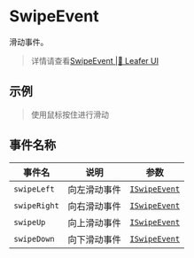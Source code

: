 # SwipeEvent
滑动事件。
> 详情请查看[SwipeEvent |🌿 Leafer UI](https://www.leaferjs.com/ui/reference/event/ui/Swipe.html)

## 示例

> 使用鼠标按住进行滑动

<script setup lang="ts">
import code from './index.vue?raw'
</script>

<Repl :code="code"  />

## 事件名称

[ISwipeEvent-url]: https://www.leaferjs.com/ui/api/interfaces/ISwipe.html

| 事件名  | 说明 | 参数 |
| --- | --- | --- |
| `swipeLeft` | 向左滑动事件 | [`ISwipeEvent`][ISwipeEvent-url] |
| `swipeRight` | 向右滑动事件 | [`ISwipeEvent`][ISwipeEvent-url] |
| `swipeUp` | 向上滑动事件 | [`ISwipeEvent`][ISwipeEvent-url] |
| `swipeDown` | 向下滑动事件 | [`ISwipeEvent`][ISwipeEvent-url] |


